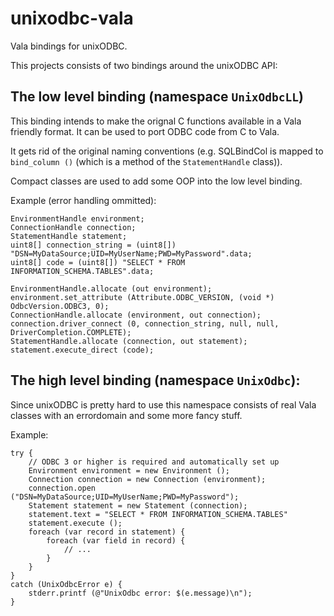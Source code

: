 unixodbc-vala
=============

Vala bindings for unixODBC.

This projects consists of two bindings around the unixODBC API:

The low level binding (namespace `UnixOdbcLL`)
----------------------------------------------

This binding intends to make the orignal C functions available in a Vala 
friendly format. It can be used to port ODBC code from C to Vala.

It gets rid of the original naming conventions (e.g. SQLBindCol is 
mapped to `bind_column ()` (which is a method of the `StatementHandle` 
class)).

Compact classes are used to add some OOP into the low level binding.

Example (error handling ommitted):

```vala
EnvironmentHandle environment;
ConnectionHandle connection;
StatementHandle statement;
uint8[] connection_string = (uint8[]) "DSN=MyDataSource;UID=MyUserName;PWD=MyPassword".data;
uint8[] code = (uint8[]) "SELECT * FROM INFORMATION_SCHEMA.TABLES".data;

EnvironmentHandle.allocate (out environment);
environment.set_attribute (Attribute.ODBC_VERSION, (void *) OdbcVersion.ODBC3, 0);
ConnectionHandle.allocate (environment, out connection);
connection.driver_connect (0, connection_string, null, null, DriverCompletion.COMPLETE);
StatementHandle.allocate (connection, out statement);
statement.execute_direct (code);
```

The high level binding (namespace `UnixOdbc`):
----------------------------------------------

Since unixODBC is pretty hard to use this namespace consists of real
Vala classes with an errordomain and some more fancy stuff.

Example:

```vala
try {
	// ODBC 3 or higher is required and automatically set up
	Environment environment = new Environment ();
	Connection connection = new Connection (environment);
	connection.open ("DSN=MyDataSource;UID=MyUserName;PWD=MyPassword");
	Statement statement = new Statement (connection);
	statement.text = "SELECT * FROM INFORMATION_SCHEMA.TABLES"
	statement.execute ();
	foreach (var record in statement) {
		foreach (var field in record) {
			// ...
		}
	}
}
catch (UnixOdbcError e) {
	stderr.printf (@"UnixOdbc error: $(e.message)\n");
}
```

